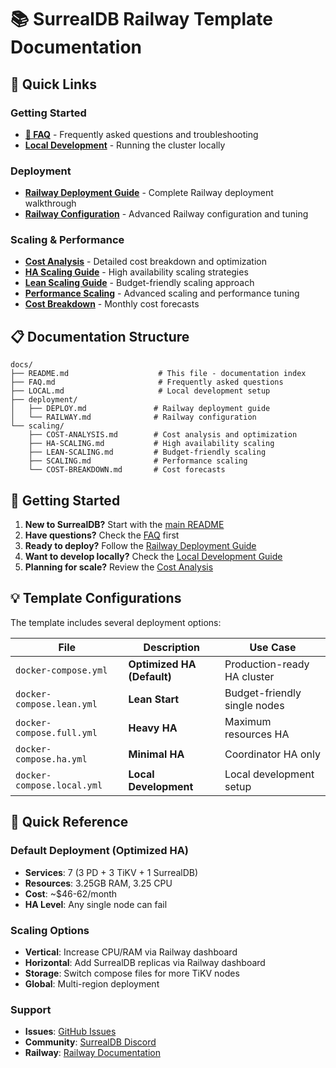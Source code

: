 # 📚 SurrealDB Railway Template Documentation

## 🚀 Quick Links

### Getting Started
- **[🤔 FAQ](./FAQ.md)** - Frequently asked questions and troubleshooting
- **[Local Development](./LOCAL.md)** - Running the cluster locally

### Deployment
- **[Railway Deployment Guide](./deployment/DEPLOY.md)** - Complete Railway deployment walkthrough
- **[Railway Configuration](./deployment/RAILWAY.md)** - Advanced Railway configuration and tuning

### Scaling & Performance
- **[Cost Analysis](./scaling/COST-ANALYSIS.md)** - Detailed cost breakdown and optimization
- **[HA Scaling Guide](./scaling/HA-SCALING.md)** - High availability scaling strategies  
- **[Lean Scaling Guide](./scaling/LEAN-SCALING.md)** - Budget-friendly scaling approach
- **[Performance Scaling](./scaling/SCALING.md)** - Advanced scaling and performance tuning
- **[Cost Breakdown](./scaling/COST-BREAKDOWN.md)** - Monthly cost forecasts

## 📋 Documentation Structure

```
docs/
├── README.md                    # This file - documentation index
├── FAQ.md                       # Frequently asked questions
├── LOCAL.md                     # Local development setup
├── deployment/
│   ├── DEPLOY.md               # Railway deployment guide
│   └── RAILWAY.md              # Railway configuration
└── scaling/
    ├── COST-ANALYSIS.md        # Cost analysis and optimization
    ├── HA-SCALING.md           # High availability scaling
    ├── LEAN-SCALING.md         # Budget-friendly scaling
    ├── SCALING.md              # Performance scaling
    └── COST-BREAKDOWN.md       # Cost forecasts
```

## 🎯 Getting Started

1. **New to SurrealDB?** Start with the [main README](../README.md)
2. **Have questions?** Check the [FAQ](./FAQ.md) first
3. **Ready to deploy?** Follow the [Railway Deployment Guide](./deployment/DEPLOY.md)
4. **Want to develop locally?** Check the [Local Development Guide](./LOCAL.md)
5. **Planning for scale?** Review the [Cost Analysis](./scaling/COST-ANALYSIS.md)

## 💡 Template Configurations

The template includes several deployment options:

| File | Description | Use Case |
|------|-------------|----------|
| `docker-compose.yml` | **Optimized HA (Default)** | Production-ready HA cluster |
| `docker-compose.lean.yml` | **Lean Start** | Budget-friendly single nodes |
| `docker-compose.full.yml` | **Heavy HA** | Maximum resources HA |
| `docker-compose.ha.yml` | **Minimal HA** | Coordinator HA only |
| `docker-compose.local.yml` | **Local Development** | Local development setup |

## 🔧 Quick Reference

### Default Deployment (Optimized HA)
- **Services**: 7 (3 PD + 3 TiKV + 1 SurrealDB)
- **Resources**: 3.25GB RAM, 3.25 CPU
- **Cost**: ~$46-62/month
- **HA Level**: Any single node can fail

### Scaling Options
- **Vertical**: Increase CPU/RAM via Railway dashboard
- **Horizontal**: Add SurrealDB replicas via Railway dashboard
- **Storage**: Switch compose files for more TiKV nodes
- **Global**: Multi-region deployment

### Support
- **Issues**: [GitHub Issues](https://github.com/algoflows/surrealdb-railway-template/issues)
- **Community**: [SurrealDB Discord](https://discord.gg/surrealdb)
- **Railway**: [Railway Documentation](https://docs.railway.app)
